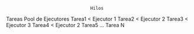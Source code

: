     
                                    Hilos
Tareas                          Pool de Ejecutores
    Tarea1         <                Ejecutor 1
    Tarea2         <                Ejecutor 2
    Tarea3         <                Ejecutor 3
    Tarea4         <                Ejecutor 2
    Tarea5
    ...
    Tarea N
    